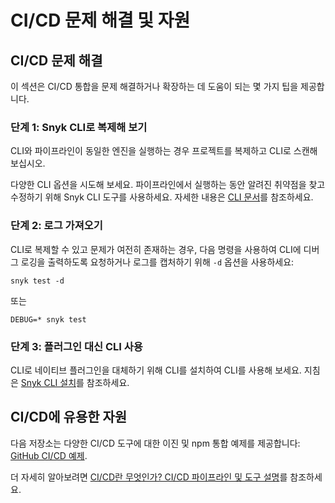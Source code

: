 # CI/CD 문제 해결 및 자원

## CI/CD 문제 해결

이 섹션은 CI/CD 통합을 문제 해결하거나 확장하는 데 도움이 되는 몇 가지 팁을 제공합니다.

### 단계 1: Snyk CLI로 복제해 보기

CLI와 파이프라인이 동일한 엔진을 실행하는 경우 프로젝트를 복제하고 CLI로 스캔해 보십시오.

다양한 CLI 옵션을 시도해 보세요. 파이프라인에서 실행하는 동안 알려진 취약점을 찾고 수정하기 위해 Snyk CLI 도구를 사용하세요. 자세한 내용은 [CLI 문서](../../../snyk-cli/)를 참조하세요.

### 단계 2: 로그 가져오기

CLI로 복제할 수 있고 문제가 여전히 존재하는 경우, 다음 명령을 사용하여 CLI에 디버그 로깅을 출력하도록 요청하거나 로그를 캡처하기 위해 `-d` 옵션을 사용하세요:

```
snyk test -d
```

또는

```
DEBUG=* snyk test
```

### 단계 3: 플러그인 대신 CLI 사용

CLI로 네이티브 플러그인을 대체하기 위해 CLI를 설치하여 CLI를 사용해 보세요. 지침은 [Snyk CLI 설치](../../../snyk-cli/install-or-update-the-snyk-cli/)를 참조하세요.

## CI/CD에 유용한 자원

다음 저장소는 다양한 CI/CD 도구에 대한 이진 및 npm 통합 예제를 제공합니다: [GitHub CI/CD 예제](https://github.com/snyk-labs/snyk-cicd-integration-examples).

더 자세히 알아보려면 [CI/CD란 무엇인가? CI/CD 파이프라인 및 도구 설명](https://snyk.io/learn/what-is-ci-cd-pipeline-and-tools-explained/)를 참조하세요.